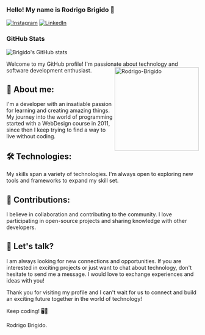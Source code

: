 ### Hello! My name is Rodrigo Brigido 👋

[![Instagram](https://img.shields.io/badge/Instragram-E4405F?style=for-the-badge&logo=instagram&logoColor=white)](https://www.instagram.com/rodrigobrigido_/)
[![LinkedIn](https://img.shields.io/badge/LinkedIn-0077B5?style=for-the-badge&logo=linkedin&logoColor=white)](https://www.linkedin.com/in/rodrigobrigido/)

### GitHub Stats
![Brigido's GitHub stats](https://github-readme-stats.vercel.app/api?username=CodeByBrigido&show_icons=true&theme=dracula)

Welcome to my GitHub profile! I'm passionate about technology and software development enthusiast.
<img align="right" alt="Rodrigo-Brigido" height="220" width="220" src="https://cdn.picrew.me/shareImg/org/202308/395291_c7IvSReE.png">
## 🚀 About me:
I'm a developer with an insatiable passion for learning and creating amazing things. My journey into the world of programming started with a WebDesign course in 2011, since then I keep trying to find a way to live without coding.

## 🛠️ Technologies:
My skills span a variety of technologies. I'm always open to exploring new tools and frameworks to expand my skill set.

## 🌱 Contributions:
I believe in collaboration and contributing to the community. I love participating in open-source projects and sharing knowledge with other developers.

## 💬 Let's talk?
I am always looking for new connections and opportunities. If you are interested in exciting projects or just want to chat about technology, don't hesitate to send me a message. I would love to exchange experiences and ideas with you!

Thank you for visiting my profile and I can't wait for us to connect and build an exciting future together in the world of technology!

Keep coding! 🖥️🚀

Rodrigo Brigido.
